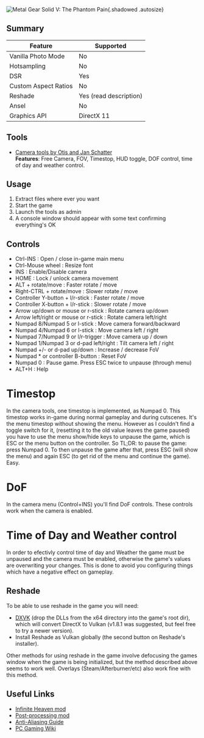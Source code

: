 ![Metal Gear Solid V: The Phantom Pain](\Images\phantom_pain.png "Shot by Originalnicodr"){.shadowed .autosize}

[//]: #\Images\phantom_pain.png

## Summary

Feature | Supported
--|--
Vanilla Photo Mode | No
Hotsampling | No
DSR | Yes
Custom Aspect Ratios | No
Reshade | Yes (read description)
Ansel | No
Graphics API | DirectX 11
 
## Tools

* [Camera tools by Otis and Jan Schatter](https://github.com/FransBouma/InjectableGenericCameraSystem/tree/master/Cameras/MGS5)  
**Features**: Free Camera, FOV, Timestop, HUD toggle, DOF control, time of day and weather control.

## Usage

1. Extract files where ever you want
2. Start the game
3. Launch the tools as admin
4. A console window should appear with some text confirming everything's OK

## Controls

- Ctrl-INS                              : Open / close in-game main menu
- Ctrl-Mouse wheel                      : Resize font
- INS                                   : Enable/Disable camera
- HOME                                  : Lock / unlock camera movement
- ALT + rotate/move                     : Faster rotate / move
- Right-CTRL + rotate/move              : Slower rotate / move
- Controller Y-button + l/r-stick       : Faster rotate / move
- Controller X-button + l/r-stick       : Slower rotate / move
- Arrow up/down or mouse or r-stick     : Rotate camera up/down
- Arrow left/right or mouse or r-stick  : Rotate camera left/right
- Numpad 8/Numpad 5 or l-stick          : Move camera forward/backward
- Numpad 4/Numpad 6 or l-stick          : Move camera left / right
- Numpad 7/Numpad 9 or l/r-trigger      : Move camera up / down
- Numpad 1/Numpad 3 or d-pad left/right : Tilt camera left / right
- Numpad +/- or d-pad up/down           : Increase / decrease FoV
- Numpad * or controller B-button       : Reset FoV
- Numpad 0                              : Pause game. Press ESC twice to unpause (through menu)
- ALT+H                                 : Help

Timestop
========================
In the camera tools, one timestop is implemented, as Numpad 0. This timestop works in-game during normal gameplay and during cutscenes.
It's the menu timestop without showing the menu. However as I couldn't find a toggle switch for it, (resetting it to the old value leaves the
game paused) you have to use the menu show/hide keys to unpause the game, which is ESC or the menu button on the controller. 
So TL;DR: to pause the game: press Numpad 0. To then unpause the game after that, press ESC (will show the menu) and again ESC
(to get rid of the menu and continue the game). Easy.

DoF
========================
In the camera menu (Control+INS) you'll find DoF controls. These controls work when the camera is enabled. 

Time of Day and Weather control
==========================================================
In order to efectivly control time of day and Weather the game must be unpaused and the camera must be enabled, otherwise the game's values are overwriting your changes. This is done to avoid you configuring things which have a negative effect on gameplay. 

## Reshade

To be able to use reshade in the game you will need:
 
* [DXVK](https://github.com/doitsujin/dxvk/releases/tag/v1.8.1) (drop the DLLs from the x64 directory into the game's root dir), which will convert DirectX to Vulkan (v1.8.1 was suggested, but feel free to try a newer version).
* Install Reshade as Vulkan globally (the second button on Reshade's installer).
 
Other methods for using reshade in the game involve defocusing the games window when the game is being initialized, but the method described above seems to work well. Overlays (Steam/Afterburner/etc) also work fine with this method.

## Useful Links

* [Infinite Heaven mod](https://www.nexusmods.com/metalgearsolidvtpp/mods/45)
* [Post-processing mod](https://www.nexusmods.com/metalgearsolidvtpp/mods/406/)
* [Anti-Aliasing Guide](https://steamcommunity.com/sharedfiles/filedetails/?id=1210727595)
* [PC Gaming Wiki](https://pcgamingwiki.com/wiki/Metal_Gear_Solid_V:_The_Phantom_Pain)